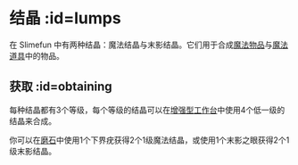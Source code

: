 # 结晶 :id=lumps

在 Slimefun 中有两种结晶：魔法结晶与末影结晶。它们用于合成[魔法物品](/Magical-Items)与[魔法道具](/Magical-Gadgets)中的物品。

## 获取 :id=obtaining

每种结晶都有3个等级，每个等级的结晶可以在[增强型工作台](/Enhanced-Crafting-Table)中使用4个低一级的结晶来合成。

你可以在[磨石](/Grind-Stone)中使用1个下界疣获得2个1级魔法结晶，或使用1个末影之眼获得2个1级末影结晶。
